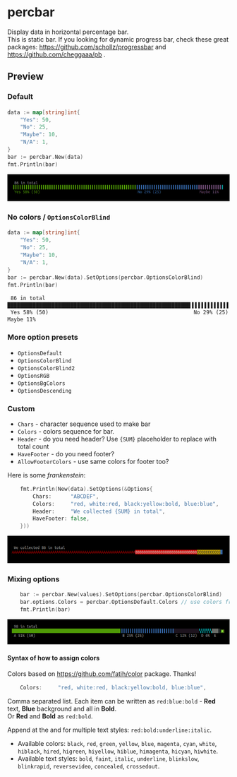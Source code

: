 # percbar

Display data in horizontal percentage bar.  
This is static bar. If you looking for dynamic progress bar, check these great packages:  https://github.com/schollz/progressbar and https://github.com/cheggaaa/pb .

## Preview

### Default
```go
data := map[string]int{
	"Yes": 50,
	"No": 25, 
	"Maybe": 10,
	"N/A": 1,
}
bar := percbar.New(data) 
fmt.Println(bar)
```
![](images/preview.default.png) 

### No colors / `OptionsColorBlind`
```go
data := map[string]int{
	"Yes": 50,
	"No": 25, 
	"Maybe": 10,
	"N/A": 1,
}
bar := percbar.New(data).SetOptions(percbar.OptionsColorBlind)
fmt.Println(bar)
```
```
 86 in total
██████████████████████████████████████████████████████████▐▐▐▐▐▐▐▐▐▐▐▐▐▐▐▐▐▐▐▐▐▐▐▐▐▐▐▐▐░░░░░░░░░░░▚
 Yes 58% (50)                                              No 29% (25)                  Maybe 11%  
```

### More option presets
- `OptionsDefault`
- `OptionsColorBlind`
- `OptionsColorBlind2`
- `OptionsRGB`
- `OptionsBgColors`
- `OptionsDescending`

### Custom

- `Chars` - character sequence used to make bar 
- `Colors` - colors sequence for bar. 
- `Header` - do you need header? Use `{SUM}` placeholder to replace with total count
- `HaveFooter` -  do you need footer?
- `AllowFooterColors` - use same colors for footer too? 

Here is some _frankenstein_:
```go
	fmt.Println(New(data).SetOptions(&Options{
		Chars:      "ABCDEF",
		Colors:     "red, white:red, black:yellow:bold, blue:blue",
		Header:     "We collected {SUM} in total",
		HaveFooter: false,
	}))
```
![](images/preview.custom.png) 


### Mixing options
```go
    bar := percbar.New(values).SetOptions(percbar.OptionsColorBlind)
    bar.options.Colors = percbar.OptionsDefault.Colors // use colors from another preset
    fmt.Println(bar)
```
![](images/preview.mixing.png) 


#### Syntax of how to assign colors
Colors based on  https://github.com/fatih/color package. Thanks!
```go
	Colors:     "red, white:red, black:yellow:bold, blue:blue",
```
Comma separated list. Each item can be written as `red:blue:bold` - **Red** text, **Blue** background and all in **Bold**.  
Or **Red** and **Bold** as `red:bold`.

Append at the and for multiple text styles: `red:bold:underline:italic`.

- Available colors: `black`, `red`, `green`, `yellow`, `blue`, `magenta`, `cyan`, `white`, `hiblack`, `hired`, `higreen`, `hiyellow`, `hiblue`, `himagenta`, `hicyan`, `hiwhite`.
- Available text styles: `bold`, `faint`, `italic`, `underline`, `blinkslow`, `blinkrapid`, `reversevideo`, `concealed`, `crossedout`.
